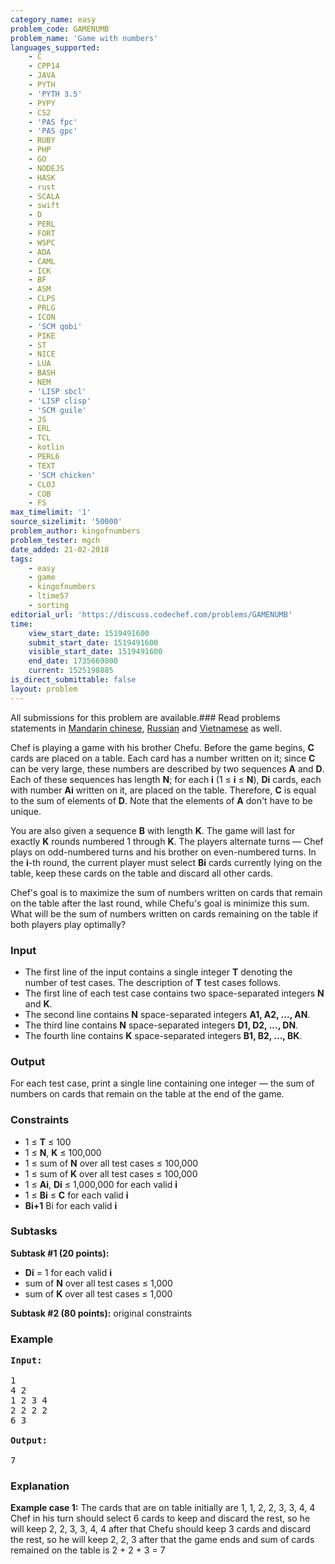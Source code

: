 ```yaml
---
category_name: easy
problem_code: GAMENUMB
problem_name: 'Game with numbers'
languages_supported:
    - C
    - CPP14
    - JAVA
    - PYTH
    - 'PYTH 3.5'
    - PYPY
    - CS2
    - 'PAS fpc'
    - 'PAS gpc'
    - RUBY
    - PHP
    - GO
    - NODEJS
    - HASK
    - rust
    - SCALA
    - swift
    - D
    - PERL
    - FORT
    - WSPC
    - ADA
    - CAML
    - ICK
    - BF
    - ASM
    - CLPS
    - PRLG
    - ICON
    - 'SCM qobi'
    - PIKE
    - ST
    - NICE
    - LUA
    - BASH
    - NEM
    - 'LISP sbcl'
    - 'LISP clisp'
    - 'SCM guile'
    - JS
    - ERL
    - TCL
    - kotlin
    - PERL6
    - TEXT
    - 'SCM chicken'
    - CLOJ
    - COB
    - FS
max_timelimit: '1'
source_sizelimit: '50000'
problem_author: kingofnumbers
problem_tester: mgch
date_added: 21-02-2018
tags:
    - easy
    - game
    - kingofnumbers
    - ltime57
    - sorting
editorial_url: 'https://discuss.codechef.com/problems/GAMENUMB'
time:
    view_start_date: 1519491600
    submit_start_date: 1519491600
    visible_start_date: 1519491600
    end_date: 1735669800
    current: 1525198885
is_direct_submittable: false
layout: problem
---
```

All submissions for this problem are available.### Read problems statements in [Mandarin chinese](http://www.codechef.com/download/translated/LTIME57/mandarin/GAMENUMB.pdf), [Russian](http://www.codechef.com/download/translated/LTIME57/russian/GAMENUMB.pdf) and [Vietnamese](http://www.codechef.com/download/translated/LTIME57/vietnamese/GAMENUMB.pdf) as well.

Chef is playing a game with his brother Chefu. Before the game begins, **C** cards are placed on a table. Each card has a number written on it; since **C** can be very large, these numbers are described by two sequences **A** and **D**. Each of these sequences has length **N**; for each **i** (1 ≤ **i** ≤ **N**), **Di** cards, each with number **Ai** written on it, are placed on the table. Therefore, **C** is equal to the sum of elements of **D**. Note that the elements of **A** don't have to be unique.

You are also given a sequence **B** with length **K**. The game will last for exactly **K** rounds numbered 1 through **K**. The players alternate turns — Chef plays on odd-numbered turns and his brother on even-numbered turns. In the **i**-th round, the current player must select **Bi** cards currently lying on the table, keep these cards on the table and discard all other cards.

Chef's goal is to maximize the sum of numbers written on cards that remain on the table after the last round, while Chefu's goal is minimize this sum. What will be the sum of numbers written on cards remaining on the table if both players play optimally?

### Input

- The first line of the input contains a single integer **T** denoting the number of test cases. The description of **T** test cases follows.
- The first line of each test case contains two space-separated integers **N** and **K**.
- The second line contains **N** space-separated integers **A1, A2, ..., AN**.
- The third line contains **N** space-separated integers **D1, D2, ..., DN**.
- The fourth line contains **K** space-separated integers **B1, B2, ..., BK**.

### Output

For each test case, print a single line containing one integer — the sum of numbers on cards that remain on the table at the end of the game.

### Constraints

- 1 ≤ **T** ≤ 100
- 1 ≤ **N**, **K** ≤ 100,000
- 1 ≤ sum of **N** over all test cases ≤ 100,000
- 1 ≤ sum of **K** over all test cases ≤ 100,000
- 1 ≤ **Ai**, **Di** ≤ 1,000,000 for each valid **i**
- 1 ≤ **Bi** ≤ **C** for each valid **i**
- **Bi+1** Bi for each valid **i**

### Subtasks

**Subtask #1 (20 points):**

- **Di** = 1 for each valid **i**
- sum of **N** over all test cases ≤ 1,000
- sum of **K** over all test cases ≤ 1,000

**Subtask #2 (80 points):** original constraints

### Example

<pre><b>Input:</b>

1
4 2
1 2 3 4
2 2 2 2
6 3

<b>Output:</b>

7
</pre>
### Explanation

**Example case 1:** The cards that are on table initially are 1, 1, 2, 2, 3, 3, 4, 4 Chef in his turn should select 6 cards to keep and discard the rest, so he will keep 2, 2, 3, 3, 4, 4 after that Chefu should keep 3 cards and discard the rest, so he will keep 2, 2, 3 after that the game ends and sum of cards remained on the table is 2 + 2 + 3 = 7
